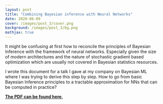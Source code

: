 ```yaml
---
layout: post
title: "Combining Bayesian inference with Neural Networks"
date: 2020-06-09
cover: /images/post_3/cover.png
background: /images/post_3/bg.png
mathjax: true
---
```


It might be confusing at first how to reconcile the principles of Bayesian Inference with the framework of neural networks. Especially given the size of modern architectures and the nature of stochastic gradient based optimization which are usually not covered in Bayesian statistics resources.

I wrote this document for a talk I gave at my company on Bayesian ML where I was trying to derive this step by step. How to go from basic Bayesian Inference principles to a tractable approximation for NNs that can be computed in practice? 

<a href="{{site.url}}/pdfs/Bayesian_NN.pdf"><u><b>The PDF can be found here</b></u>.</a>

